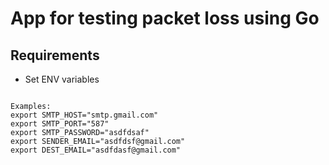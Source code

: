 # App for testing packet loss using Go


## Requirements

- Set ENV variables

```

Examples:
export SMTP_HOST="smtp.gmail.com"
export SMTP_PORT="587"
export SMTP_PASSWORD="asdfdsaf"
export SENDER_EMAIL="asdfdsf@gmail.com"
export DEST_EMAIL="asdfdasf@gmail.com"
```

